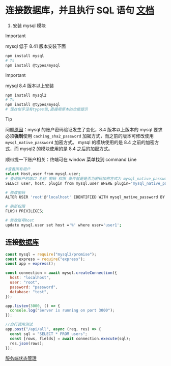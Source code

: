 # 连接数据库，并且执行 SQL 语句 [文档](https://sidorares.github.io/node-mysql2/zh-CN/docs)

1. 安装 mysql 模块

> [!IMPORTANT]
> mysql 低于 8.41 版本安装下面

```bash
npm install mysql
# Ts
npm install @types/mysql
```

> [!IMPORTANT]
> mysql 8.4 版本以上安装

```bash
npm install mysql2
# Ts
npm install @types/mysql
# 现在似乎没有types包,直接用原本的也能提示
```

> [!TIP]
> 问题[原因](https://www.tubring.cn/articles/fix-php-mysql-84-mysql_native_password-not-loaded)：mysql 的账户密码验证发生了变化，8.4 版本以上版本的 mysql 要求必须**强制**使用 `caching_sha2_password` 加密方式，而之前的版本可修改使用 `mysql_native_password` 加密方式。 mysql 的模块使用的是 8.4 之前的加密方式，而 mysql2 的模块使用的是 8.4 之后的加密方式。

顺带提一下账户相关：终端可在 window 菜单找到 command Line

```bash
#查看所有用户
select Host,user from mysql.user;
# 查询账户的端口 名称 密码 权限 条件就是是否为密码加密方式为 mysql_native_password
SELECT user, host, plugin from mysql.user WHERE plugin='mysql_native_password';

# 修改密码
ALTER USER 'root'@'localhost' IDENTIFIED WITH mysql_native_password BY 'new_password';

# 刷新权限
FLUSH PRIVILEGES;

# 修改账号host
update mysql.user set host ='%' where user='user1';
```

## 连接[数据库](../Mysql/Get%20started.md)

```javascript
const mysql = require("mysql2/promise");
const express = require("express");
const app = express();

const connection = await mysql.createConnection({
  host: "localhost",
  user: "root",
  password: "password",
  database: "test",
});

app.listen(3000, () => {
  console.log("Server is running on port 3000");
});

//自行调用测试
app.post("/api/all", async (req, res) => {
  const sql = "SELECT * FROM users";
  const [rows, fields] = await connection.execute(sql);
  res.json(rows);
});
```

[服务端状态管理](./StateManager.md)
